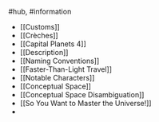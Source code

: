 #hub, #information 
- [[Customs]]
- [[Crèches]]
- [[Capital Planets 4]]
- [[Description]]
- [[Naming Conventions]]
- [[Faster-Than-Light Travel]]
- [[Notable Characters]]
- [[Conceptual Space]]
- [[Conceptual Space Disambiguation]]
- [[So You Want to Master the Universe!]]
- 